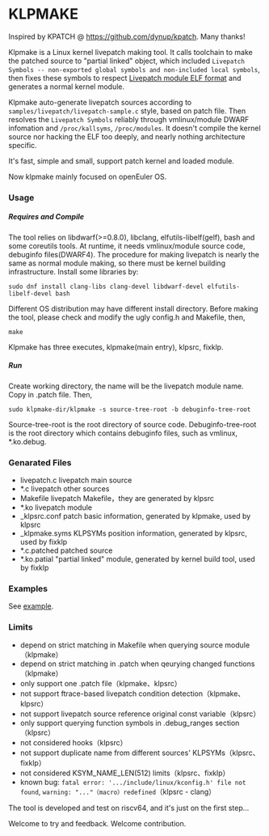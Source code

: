 # KLPMAKE

Inspired by KPATCH @ https://github.com/dynup/kpatch. Many thanks!

Klpmake is a Linux kernel livepatch making tool. It calls toolchain to make the patched source to "partial linked" object, which included `Livepatch Symbols -- non-exported global symbols and non-included local symbols`, then fixes these symbols to respect [Livepatch module ELF format](https://www.kernel.org/doc/html/latest/livepatch/module-elf-format.html) and generates a normal kernel module.

Klpmake auto-generate livepatch sources according to `samples/livepatch/livepatch-sample.c` style, based on patch file. Then resolves the `Livepatch Symbols` reliably through vmlinux/module DWARF infomation and `/proc/kallsyms`, `/proc/modules`. It doesn't compile the kernel source nor hacking the ELF too deeply, and nearly nothing architecture specific.

It's fast, simple and small, support patch kernel and loaded module.

Now klpmake mainly focused on openEuler OS.

### Usage

##### Requires and Compile

The tool relies on libdwarf(>=0.8.0), libclang, elfutils-libelf(gelf), bash and some coreutils tools. At runtime, it needs vmlinux/module source code, debuginfo files(DWARF4). The procedure for making livepatch is nearly the same as normal module making, so there must be kernel building infrastructure. Install some libraries by:

```
sudo dnf install clang-libs clang-devel libdwarf-devel elfutils-libelf-devel bash
```

Different OS distribution may have different install directory. Before making the tool, please check and modify the ugly config.h and Makefile, then,
```
make
```

Klpmake has three executes, klpmake(main entry), klpsrc, fixklp.

##### Run

Create working directory, the name will be the livepatch module name. Copy in .patch file. Then,
```
sudo klpmake-dir/klpmake -s source-tree-root -b debuginfo-tree-root
```
Source-tree-root is the root directory of source code. Debuginfo-tree-root is the root directory which contains debuginfo files, such as vmlinux, *.ko.debug.

### Genarated Files

- livepatch.c		livepatch main source
- *.c			    livepatch other sources
- Makefile			livepatch Makefile，they are generated by klpsrc
- *.ko              livepatch module
- _klpsrc.conf      patch basic information, generated by klpmake, used by klpsrc
- _klpmake.syms		KLPSYMs position information, generated by klpsrc, used by fixklp
- *.c.patched       patched source
- *.ko.patial       "partial linked" module, generated by kernel build tool, used by fixklp

### Examples

See [example](example/readme.md).

### Limits

- depend on strict matching in Makefile when querying source module（klpmake）
- depend on strict matching in .patch when qeurying changed functions（klpmake）
- only support one .patch file（klpmake、klpsrc）
- not support ftrace-based livepatch condition detection（klpmake、klpsrc）
- not support livepatch source reference original const variable（klpsrc）
- only support querying function symbols in .debug_ranges section（klpsrc）
- not considered hooks（klpsrc）
- not support duplicate name from different sources' KLPSYMs（klpsrc、fixklp）
- not considered KSYM_NAME_LEN(512) limits（klpsrc、fixklp）
- known bug: `fatal error: '.../include/linux/kconfig.h' file not found`, `warning: "..."（macro）redefined`（klpsrc - clang）

The tool is developed and test on riscv64, and it's just on the first step...

Welcome to try and feedback. Welcome contribution.

